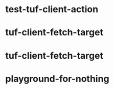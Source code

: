 # test-tuf-client-action
# tuf-client-fetch-target
# tuf-client-fetch-target
# playground-for-nothing
